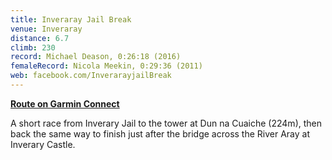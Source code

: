 ```yaml
---
title: Inveraray Jail Break
venue: Inveraray
distance: 6.7
climb: 230
record: Michael Deason, 0:26:18 (2016)
femaleRecord: Nicola Meekin, 0:29:36 (2011)
web: facebook.com/InverarayjailBreak
---
```

[**Route on Garmin Connect**](http://connect.garmin.com/activity/84249862)

A short race from Inverary Jail to the tower at Dun na Cuaiche (224m), then back the same way to finish just after the bridge across the River Aray at Inverary Castle.